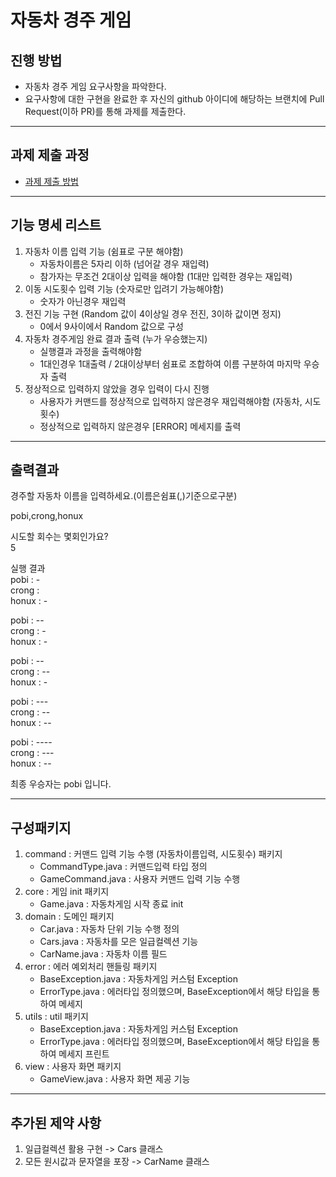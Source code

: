 # 자동차 경주 게임
## 진행 방법
* 자동차 경주 게임 요구사항을 파악한다.
* 요구사항에 대한 구현을 완료한 후 자신의 github 아이디에 해당하는 브랜치에 Pull Request(이하 PR)를 통해 과제를 제출한다.
---
## 과제 제출 과정
* [과제 제출 방법](https://github.com/next-step/nextstep-docs/tree/master/precourse)
---
## 기능 명세 리스트
1. 자동차 이름 입력 기능 (쉼표로 구분 해야함) 
   - 자동차이름은 5자리 이하 (넘어갈 경우 재입력)
   - 참가자는 무조건 2대이상 입력을 해야함 (1대만 입력한 경우는 재입력)
2. 이동 시도횟수 입력 기능 (숫자로만 입려기 가능해야함)
   - 숫자가 아닌경우 재입력 
3. 전진 기능 구현 (Random 값이 4이상일 경우 전진, 3이하 값이면 정지)
   - 0에서 9사이에서 Random 값으로 구성
4. 자동차 경주게임 완료 결과 출력 (누가 우승했는지) 
   - 실행결과 과정을 출력해야함 
   - 1대인경우 1대출력 / 2대이상부터 쉼표로 조합하여 이름 구분하여 마지막 우승자 출력
5. 정상적으로 입력하지 않았을 경우 입력이 다시 진행
   - 사용자가 커맨드를 정상적으로 입력하지 않은경우 재입력해야함 (자동차, 시도횟수)
   - 정상적으로 입력하지 않은경우 [ERROR] 메세지를 출력
---
## 출력결과   
경주할 자동차 이름을 입력하세요.(이름은쉼표(,)기준으로구분) 

pobi,crong,honux  

시도할 회수는 몇회인가요?  
5  

실행 결과  
pobi : -  
crong :  
honux : -  
  
pobi : --  
crong : -  
honux : -  
  
pobi : --  
crong : --  
honux : -  

pobi : ---  
crong : --  
honux : --  
  
pobi : ----  
crong : ---  
honux : --  
  
최종 우승자는 pobi 입니다.  

---
## 구성패키지
1. command : 커맨드 입력 기능 수행 (자동차이름입력, 시도횟수) 패키지
   - CommandType.java : 커맨드입력 타입 정의
   - GameCommand.java : 사용자 커맨드 입력 기능 수행
2. core : 게임 init 패키지
   - Game.java : 자동차게임 시작 종료 init
3. domain : 도메인 패키지
   - Car.java : 자동차 단위 기능 수행 정의
   - Cars.java : 자동차를 모은 일급컬렉션 기능 
   - CarName.java : 자동차 이름 필드
4. error : 에러 예외처리 핸들링 패키지
   - BaseException.java : 자동차게임 커스텀 Exception 
   - ErrorType.java : 에러타입 정의했으며, BaseException에서 해당 타입을 통하여 메세지  
5. utils : util 패키지
   - BaseException.java : 자동차게임 커스텀 Exception
   - ErrorType.java : 에러타입 정의했으며, BaseException에서 해당 타입을 통하여 메세지 프린트
6. view : 사용자 화면 패키지
   - GameView.java : 사용자 화면 제공 기능
---
## 추가된 제약 사항
1. 일급컬렉션 활용 구현 -> Cars 클래스
2. 모든 원시값과 문자열을 포장 -> CarName 클래스